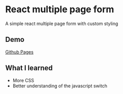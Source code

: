 # React multiple page form

A simple react multiple page form with custom styling

## Demo

[Github Pages](https://dev-caspertheghost.github.io/react-multi-form/)

## What I learned

- More CSS
- Better understanding of the javascript switch
